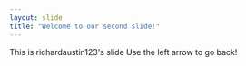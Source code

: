 ```yaml
---
layout: slide
title: "Welcome to our second slide!"
---
```

This is richardaustin123's slide
Use the left arrow to go back!
